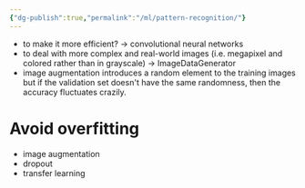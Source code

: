 ```yaml
---
{"dg-publish":true,"permalink":"/ml/pattern-recognition/"}
---
```


- to make it more efficient? → convolutional neural networks
- to deal with more complex and real-world images (i.e. megapixel and colored rather than in grayscale) → ImageDataGenerator
- image augmentation introduces a random element to the training images but if the validation set doesn't have the same randomness, then the accuracy fluctuates crazily.

# Avoid overfitting
- image augmentation
- dropout
- transfer learning
